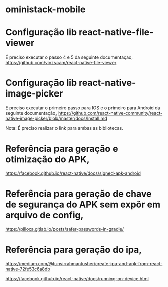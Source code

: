 # oministack-mobile

# Configuração lib react-native-file-viewer

É preciso executar o passo 4 e 5 da seguinte documentaçao,
https://github.com/vinzscam/react-native-file-viewer

# Configuração lib react-native-image-picker

É preciso executar o primeiro passo para IOS e o primeiro para Android da seguinte documentação,
https://github.com/react-native-community/react-native-image-picker/blob/master/docs/Install.md

Nota: É preciso realizar o link para ambas as bibliotecas.

# Referência para geração e otimização do APK,
https://facebook.github.io/react-native/docs/signed-apk-android

# Referência para geração de chave de segurança do APK sem expôr em arquivo de config,
https://pilloxa.gitlab.io/posts/safer-passwords-in-gradle/

# Referência para geração do ipa,
https://medium.com/@tunvirrahmantusher/create-ipa-and-apk-from-react-native-72fe53c6a8db

https://facebook.github.io/react-native/docs/running-on-device.html
